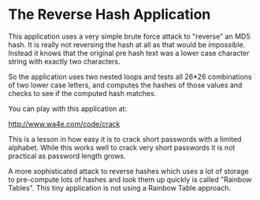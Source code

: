 <h1>The Reverse Hash Application</h1>

This application uses a very simple brute force attack to "reverse" an MD5 hash. It is really not reversing the hash at all as that would be impossible. Instead it knows that the original pre hash text was a lower case character string with exactly two characters.

So the application uses two nested loops and tests all 26*26 combinations of two lower case letters, and computes the hashes of those values and checks to see if the computed hash matches.

You can play with this application at:

http://www.wa4e.com/code/crack

This is a lesson in how easy it is to crack short passwords with a limited alphabet. While this works well to crack very short passwords it is not practical as password length grows.

A more sophisticated attack to reverse hashes which uses a lot of storage to pre-compute lots of hashes and look them up quickly is called "Rainbow Tables". This tiny application is not using a Rainbow Table approach.
